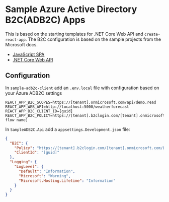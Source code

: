 # Sample Azure Active Directory B2C(ADB2C) Apps

This is based on the starting templates for .NET Core Web API and `create-react-app`. The B2C configuration is based on the sample projects from the Microsoft docs.

* [JavaScript SPA](https://github.com/Azure-Samples/active-directory-b2c-javascript-msal-singlepageapp)
* [.NET Core Web API](https://github.com/Azure-Samples/active-directory-b2c-dotnetcore-webapi)

## Configuration

In `sample-adb2c-client` add an `.env.local` file with configuration based on your Azure ADB2C settings

```
REACT_APP_B2C_SCOPES=https://[tenant].onmicrosoft.com/api/demo.read
REACT_APP_WEB_API=http://localhost:5000/weatherforecast
REACT_APP_B2C_CLIENT_ID=[guid]
REACT_APP_B2C_POLICY=https://[tenant].b2clogin.com/[tenant].onmicrosoft.com/B2C_1_[signup/signin flow name]
```

In `SampleADB2C.Api` add a `appsettings.Development.json` file:

```json
{
  "B2C": {
    "Policy": "https://[tenant].b2clogin.com/[tenant].onmicrosoft.com/B2C_1_[signup/signin flow name]/v2.0",
    "ClientId": "[guid]"
  },
  "Logging": {
    "LogLevel": {
      "Default": "Information",
      "Microsoft": "Warning",
      "Microsoft.Hosting.Lifetime": "Information"
    }
  }
}
```
